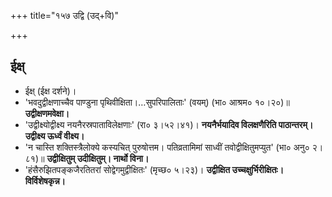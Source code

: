 +++
title="१५७ उद्वि (उद्+वि)"

+++

## ईक्ष्
- ईक्ष् (ईक्ष दर्शने)।
- 'भवदुद्वीक्षणाच्चैव पाण्डुना पृथिवीक्षिता।…सुपरिपालिताः' (वयम्) (भा० आश्रम० १०।२०)॥ **उद्वीक्षणमवेक्षा।**
- 'उद्वीक्ष्योद्वीक्ष्य नयनैरस्रपाताविलेक्षणाः' (रा० ३।५२।४१)। **नयनैर्भयादिव विलक्षणैरिति पाठान्तरम्। उद्वीक्ष्य ऊर्ध्वं वीक्ष्य।**
- 'न चास्ति शक्तिस्त्रैलोक्ये कस्यचित् पुरुषोत्तम। पतिव्रतामिमां साध्वीं तवोद्वीक्षितुमप्युत' (भा० अनु० २।८१)॥ **उद्वीक्षितुम् उदीक्षितुम्। नार्थो विना।**
- 'हंसैरुझितपङ्कजैरतितरां सोद्वेगमुद्वीक्षितः' (मृच्छ० ५।२३)। **उद्वीक्षित उच्चक्षुर्भिरीक्षितः। विर्विशेषकृन्न।**
